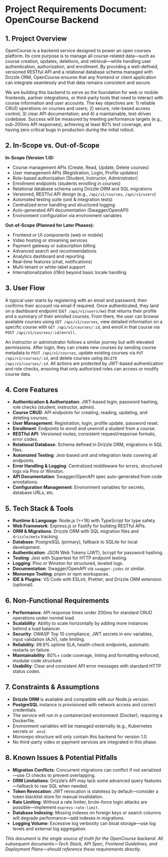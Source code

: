 # Project Requirements Document: OpenCourse Backend

## 1. Project Overview

OpenCourse is a backend service designed to power an open courses platform. Its core purpose is to manage all course-related data—such as course creation, updates, deletions, and retrieval—while handling user authentication, authorization, and enrollment. By providing a well-defined, versioned RESTful API and a relational database schema managed with Drizzle ORM, OpenCourse ensures that any frontend or client application can integrate seamlessly and that data remains consistent and secure.

We are building this backend to serve as the foundation for web or mobile frontends, partner integrations, or third-party tools that need to interact with course information and user accounts. The key objectives are: 1) reliable CRUD operations on courses and users; 2) secure, role-based access control; 3) clear API documentation; and 4) a maintainable, test-driven codebase. Success will be measured by meeting performance targets (e.g., sub-200ms API responses), achieving at least 80% test coverage, and having zero critical bugs in production during the initial rollout.

## 2. In-Scope vs. Out-of-Scope

**In-Scope (Version 1.0):**
- Course management APIs (Create, Read, Update, Delete courses)
- User management APIs (Registration, Login, Profile updates)
- Role-based authorization (Student, Instructor, Administrator)
- Enrollment endpoints (students enrolling in courses)
- Relational database schema using Drizzle ORM and SQL migrations
- Versioned, RESTful API design (e.g., `/api/v1/courses`, `/api/v1/users`)
- Automated testing suite (unit & integration tests)
- Centralized error handling and structured logging
- Auto-generated API documentation (Swagger/OpenAPI)
- Environment configuration via environment variables

**Out-of-Scope (Planned for Later Phases):**
- Frontend or UI components (web or mobile)
- Video hosting or streaming services
- Payment gateway or subscription billing
- Advanced search and recommendations
- Analytics dashboard and reporting
- Real-time features (chat, notifications)
- Multi-tenant or white-label support
- Internationalization (i18n) beyond basic locale handling

## 3. User Flow

A typical user starts by registering with an email and password, then confirms their account via email if required. Once authenticated, they land on a dashboard endpoint (`GET /api/v1/users/me`) that returns their profile and a summary of their enrolled courses. From there, the user can browse available courses using `GET /api/v1/courses`, view detailed information on a specific course with `GET /api/v1/courses/:id`, and enroll in that course via `POST /api/v1/courses/:id/enroll`.

An instructor or administrator follows a similar journey but with elevated permissions. After login, they can create new courses by sending course metadata to `POST /api/v1/courses`, update existing courses via `PUT /api/v1/courses/:id`, and delete courses using `DELETE /api/v1/courses/:id`. All actions are protected by JWT-based authentication and role checks, ensuring that only authorized roles can access or modify course data.

## 4. Core Features

- **Authentication & Authorization**: JWT-based login, password hashing, role checks (student, instructor, admin).
- **Course CRUD**: API endpoints for creating, reading, updating, and deleting courses.
- **User Management**: Registration, login, profile update, password reset.
- **Enrollment**: Endpoints to enroll and unenroll a student from a course.
- **RESTful API**: Versioned routes, consistent request/response formats, error codes.
- **Relational Database**: Schema defined in Drizzle ORM, migrations in SQL files.
- **Automated Testing**: Jest-based unit and integration tests covering all endpoints.
- **Error Handling & Logging**: Centralized middleware for errors, structured logs via Pino or Winston.
- **API Documentation**: Swagger/OpenAPI spec auto-generated from code annotations.
- **Configuration Management**: Environment variables for secrets, database URLs, etc.

## 5. Tech Stack & Tools

- **Runtime & Language**: Node.js (>=18) with TypeScript for type safety.
- **Web Framework**: Express.js or Fastify for building RESTful APIs.
- **ORM & Migrations**: Drizzle ORM with SQL migration files and `drizzle/meta` tracking.
- **Database**: PostgreSQL (primary), fallback to SQLite for local development.
- **Authentication**: JSON Web Tokens (JWT), bcrypt for password hashing.
- **Testing**: Jest with Supertest for HTTP endpoint testing.
- **Logging**: Pino or Winston for structured, leveled logs.
- **Documentation**: Swagger/OpenAPI via `swagger-jsdoc` or similar.
- **Monorepo Tooling**: pnpm or npm workspaces.
- **IDE & Plugins**: VS Code with ESLint, Prettier, and Drizzle ORM extension (optional).

## 6. Non-Functional Requirements

- **Performance**: API response times under 200ms for standard CRUD operations under normal load.
- **Scalability**: Ability to scale horizontally by adding more instances behind a load balancer.
- **Security**: OWASP Top 10 compliance, JWT secrets in env variables, input validation (AJV), rate limiting.
- **Reliability**: 99.9% uptime SLA, health-check endpoints, automatic restarts on failure.
- **Maintainability**: 80%+ code coverage, linting and formatting enforced, modular code structure.
- **Usability**: Clear and consistent API error messages with standard HTTP status codes.

## 7. Constraints & Assumptions

- **Drizzle ORM** is available and compatible with our Node.js version.
- **PostgreSQL** instance is provisioned with network access and correct credentials.
- The service will run in a containerized environment (Docker), requiring a Dockerfile.
- Environment variables will be managed externally (e.g., Kubernetes secrets or `.env`).
- Monorepo structure will only contain this backend for version 1.0.
- No third-party video or payment services are integrated in this phase.

## 8. Known Issues & Potential Pitfalls

- **Migration Conflicts**: Concurrent migrations can conflict if not serialized—use CI checks to prevent overlapping.
- **ORM Limitations**: Drizzle’s API may lack some advanced query features—fallback to raw SQL when needed.
- **Token Revocation**: JWT revocation is stateless by default—consider a token blacklist store for manual invalidation.
- **Rate Limiting**: Without a rate limiter, brute-force login attacks are possible—implement `express-rate-limit`.
- **Database Indexing**: Missing indexes on foreign keys or search columns will degrade performance—add indexes in migrations.
- **Logging Volume**: Excessive log verbosity can bloat storage—use log levels and external log aggregation.


*This document is the single source of truth for the OpenCourse backend. All subsequent documents—Tech Stack, API Spec, Frontend Guidelines, and Deployment Plans—should reference these requirements directly.*